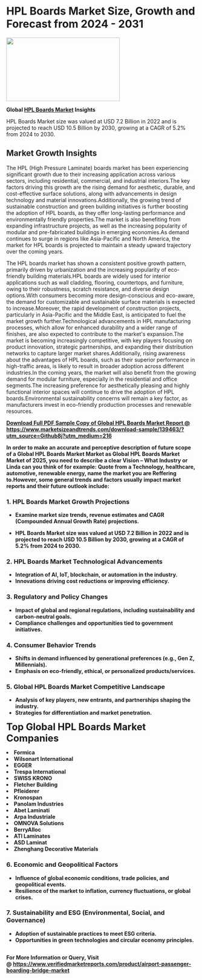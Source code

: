 <H1>HPL Boards Market Size, Growth and Forecast from 2024 - 2031</H1><img class="aligncenter size-medium wp-image-584254" src="https://thirdeyenews.in/wp-content/uploads/2024/09/Global-Market-Research-300x168.jpeg" alt="" width="300" height="168" /><p><strong>Global&nbsp;<a href="https://www.marketsizeandtrends.com/download-sample/139463/?utm_source=Github8j?utm_medium=216">HPL Boards Market</a> Insights</strong></p><p>HPL Boards Market size was valued at USD 7.2 Billion in 2022 and is projected to reach USD 10.5 Billion by 2030, growing at a CAGR of 5.2% from 2024 to 2030.</p><p><h2>Market Growth Insights</h2> <p>The HPL (High Pressure Laminate) boards market has been experiencing significant growth due to their increasing application across various sectors, including residential, commercial, and industrial interiors.The key factors driving this growth are the rising demand for aesthetic, durable, and cost-effective surface solutions, along with advancements in design technology and material innovations.Additionally, the growing trend of sustainable construction and green building initiatives is further boosting the adoption of HPL boards, as they offer long-lasting performance and environmentally friendly properties.The market is also benefiting from expanding infrastructure projects, as well as the increasing popularity of modular and pre-fabricated buildings in emerging economies.As demand continues to surge in regions like Asia-Pacific and North America, the market for HPL boards is projected to maintain a steady upward trajectory over the coming years.</p> <p><strong><a href="#"></a></strong></p> <p>The HPL boards market has shown a consistent positive growth pattern, primarily driven by urbanization and the increasing popularity of eco-friendly building materials.HPL boards are widely used for interior applications such as wall cladding, flooring, countertops, and furniture, owing to their robustness, scratch resistance, and diverse design options.With consumers becoming more design-conscious and eco-aware, the demand for customizable and sustainable surface materials is expected to increase.Moreover, the rapid development of construction projects, particularly in Asia-Pacific and the Middle East, is anticipated to fuel the market growth further.Technological advancements in HPL manufacturing processes, which allow for enhanced durability and a wider range of finishes, are also expected to contribute to the market's expansion.The market is becoming increasingly competitive, with key players focusing on product innovation, strategic partnerships, and expanding their distribution networks to capture larger market shares.Additionally, rising awareness about the advantages of HPL boards, such as their superior performance in high-traffic areas, is likely to result in broader adoption across different industries.In the coming years, the market will also benefit from the growing demand for modular furniture, especially in the residential and office segments.The increasing preference for aesthetically pleasing and highly functional interior spaces will continue to drive the adoption of HPL boards.Environmental sustainability concerns will remain a key factor, as manufacturers invest in eco-friendly production processes and renewable resources.<p><strong><a href="#"></p><p><span class=""><strong>Download Full PDF Sample Copy of Global HPL Boards Market Report</strong> @ <a href="https://www.marketsizeandtrends.com/download-sample/139463/?utm_source=Github8j?utm_medium=216" target="_blank">https://www.marketsizeandtrends.com/download-sample/139463/?utm_source=Github8j?utm_medium=216</a></span></p><p>In order to make an accurate and perceptive description of future scope of a Global&nbsp;HPL Boards Market Market as Global&nbsp;HPL Boards Market Market of 2025, you need to describe a clear Vision &ndash; What Industry or Linda can you think of for example: Quote from a Technology, healthcare, automotive, renewable energy, name the market you are Reffering to.However, some general trends and factors usually impact market reports and their future outlook include:</p><h3>1.&nbsp;<strong>HPL Boards Market Growth Projections</strong></h3><ul><li>Examine market size trends, revenue estimates and CAGR (Compounded Annual Growth Rate) projections.</li><li><p>HPL Boards Market size was valued at USD 7.2 Billion in 2022 and is projected to reach USD 10.5 Billion by 2030, growing at a CAGR of 5.2% from 2024 to 2030.</p></li></ul><h3>2.&nbsp;<strong>HPL Boards Market Technological Advancements</strong></h3><ul><li>Integration of AI, IoT, blockchain, or automation in the industry.</li><li>Innovations driving cost reductions or improving efficiency.</li></ul><h3>3.&nbsp;<strong>Regulatory and Policy Changes</strong></h3><ul><li>Impact of global and regional regulations, including sustainability and carbon-neutral goals.</li><li>Compliance challenges and opportunities tied to government initiatives.</li></ul><h3>4.&nbsp;<strong>Consumer Behavior Trends</strong></h3><ul><li>Shifts in demand influenced by generational preferences (e.g., Gen Z, Millennials).</li><li>Emphasis on eco-friendly, ethical, or personalized products/services.</li></ul><h3>5.&nbsp;<strong>Global HPL Boards Market Competitive Landscape</strong></h3><ul><li>Analysis of key players, new entrants, and partnerships shaping the industry.</li><li>Strategies for differentiation and market penetration.</li></ul><p data-pm-slice="1 1 []"><span style="color: inherit; font-family: inherit; font-size: 25px;">Top Global HPL Boards Market Companies</span></p><div class="" data-test-id=""><p><li>Formica</li><li> Wilsonart International</li><li> EGGER</li><li> Trespa International</li><li> SWISS KRONO</li><li> Fletcher Building</li><li> Pfleiderer</li><li> Kronospan</li><li> Panolam Industries</li><li> Abet Laminati</li><li> Arpa Industriale</li><li> OMNOVA Solutions</li><li> BerryAlloc</li><li> ATI Laminates</li><li> ASD Laminat</li><li> Zhenghang Decorative Materials</li></p></div><h3>6.&nbsp;<strong>Economic and Geopolitical Factors</strong></h3><ul><li>Influence of global economic conditions, trade policies, and geopolitical events.</li><li>Resilience of the market to inflation, currency fluctuations, or global crises.</li></ul><h3>7.&nbsp;<strong>Sustainability and ESG (Environmental, Social, and Governance)</strong></h3><ul><li>Adoption of sustainable practices to meet ESG criteria.</li><li>Opportunities in green technologies and circular economy principles.</li></ul><h2><strong style="font-size: 14px;">For More Information or Query, Visit @&nbsp;</strong><a style="background-color: #ffffff; font-size: 14px;" href="https://www.marketsizeandtrends.com/report/hpl-boards-market/" target="_blank">https://www.verifiedmarketreports.com/product/airport-passenger-boarding-bridge-market</a></h2>